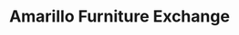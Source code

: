 ---
title: "Amarillo Furniture Exchange"
url: /amarillo/amarillo-furniture-exchange/
shop: Möbel
---